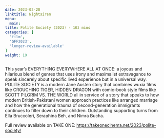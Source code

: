 ```yaml
---
date: 2023-02-28
linktitle: Nightsiren
menu:
  main:
title: Polite Society (2023) - 103 mins
categories: [
  'film',
  'GFF2023',
  'longer-review-available'
]
weight: 10
---
```


This year’s EVERYTHING EVERYWHERE ALL AT ONCE: a joyous and hilarious blend of genres that uses irony and maximalist extravagance to speak sincerely about specific lived experience but in a universal way. POLITE SOCIETY is a modern Jane Austen story that combines wuxia films like CROUCHING TIGER, HIDDEN DRAGON with comic-book style films like SCOTT PILGRIM VS. THE WORLD all in service of a story that speaks to how modern British-Pakistani women approach practices like arranged marriage and how the generational trauma of second-generation immigrants continues to filter down to their children. Outstanding supporting turns from Ella Bruccoleri, Seraphina Beh, and Nimra Bucha.

Full review available on TAKE ONE: https://takeonecinema.net/2023/polite-society/